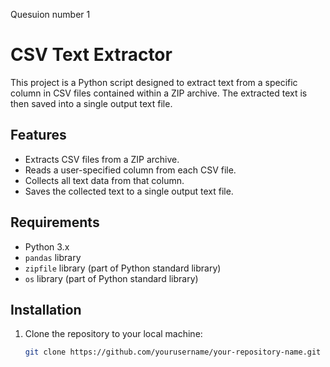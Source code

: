 Quesuion number 1
# CSV Text Extractor

This project is a Python script designed to extract text from a specific column in CSV files contained within a ZIP archive. The extracted text is then saved into a single output text file.

## Features

- Extracts CSV files from a ZIP archive.
- Reads a user-specified column from each CSV file.
- Collects all text data from that column.
- Saves the collected text to a single output text file.

## Requirements

- Python 3.x
- `pandas` library
- `zipfile` library (part of Python standard library)
- `os` library (part of Python standard library)

## Installation

1. Clone the repository to your local machine:

   ```bash
   git clone https://github.com/yourusername/your-repository-name.git
